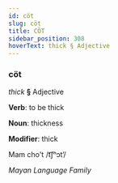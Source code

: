 ```yaml
---
id: cöt
slug: cöt
title: CÖT
sidebar_position: 308
hoverText: thick § Adjective
---
```


### cöt

*thick* **§** Adjective

**Verb**: to be thick

**Noun**: thickness

**Modifier**: thick

Mam cho't /t͡ʃʰɔtʼ/

*Mayan Language Family*